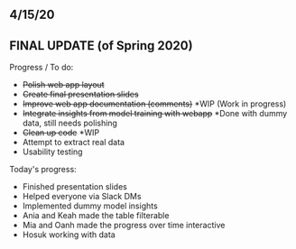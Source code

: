 ## 4/15/20

## FINAL UPDATE (of Spring 2020)

Progress / To do:
- <s>Polish web app layout</s>
- <s>Create final presentation slides</s>
- <s>Improve web app documentation (comments)</s> *WIP (Work in progress)
- <s>Integrate insights from model training with webapp</s> *Done with dummy data, still needs polishing
- <s>Clean up code</s> *WIP
- Attempt to extract real data
- Usability testing

Today's progress:
- Finished presentation slides
- Helped everyone via Slack DMs
- Implemented dummy model insights
- Ania and Keah made the table filterable
- Mia and Oanh made the progress over time interactive
- Hosuk working with data
